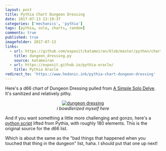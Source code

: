 ```yaml
---
layout: post
title: Pythia Chart Dungeon Dressing
date: 2017-07-13 13:19:37
categories: ['mechanics', 'pythia']
tags: [pythia, solo, charts, random]
comments: true
published: true
imagefolder: 2017-07-13
links:
  - url: https://github.com/exposit/katamoiran/blob/master/python/charts/dungeon_dressing.py
    title: dungeon_dressing.py
    source: katamoiran
  - url: https://exposit.github.io/pythia-oracle/
    title: Pythia Oracle
redirect_to: 'https://www.hedonic.ink/pythia-chart-dungeon-dressing'
---
```


Here's a d66 chart of Dungeon Dressing pulled from [A Simple Solo Delve](https://exposit.github.io/katarpgs/superlite/simplesolo/). It's sanitized and relatively pithy.

<!--more-->

<center>
<a href="{{ site.baseurl }}/img/posts/{{page.imagefolder}}/dungeon_dressing.png" target="new">
<img src="{{ site.baseurl }}/img/posts/{{page.imagefolder}}/dungeon_dressing.png" alt="dungeon dressing">
</a><br>
<i>i bowdlerized myself here</i>
</center>

And if you want something a little more challenging and gonzo, here's a [python script](https://github.com/exposit/katamoiran/blob/master/python/charts/dungeon_dressing.py) lifted from Pythia, with roughly 180 elements. This is the original source for the d66 list.

Which is about the same as the "bad things that happened when you touched that thing in the dungeon" list, haha. I should put that one up next!
